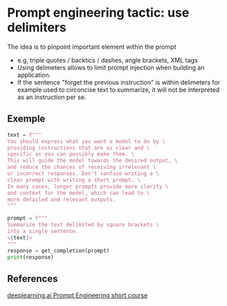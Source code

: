 # Prompt engineering tactic: use delimiters

The idea is to pinpoint important element within the prompt

- e.g, triple quotes / backtics / dashes, angle brackets, XML tags
- Using delimeters allows to limit prompt injection when 
  building an application. 
- If the sentence "forget the previous instruction" is 
within delimeters for example used to
circoncise text to summarize, it will not be interpreted as
an instruction per se.

## Exemple
```python
text = f"""
You should express what you want a model to do by \ 
providing instructions that are as clear and \ 
specific as you can possibly make them. \ 
This will guide the model towards the desired output, \ 
and reduce the chances of receiving irrelevant \ 
or incorrect responses. Don't confuse writing a \ 
clear prompt with writing a short prompt. \ 
In many cases, longer prompts provide more clarity \ 
and context for the model, which can lead to \ 
more detailed and relevant outputs.
"""

prompt = f"""
Summarize the text delimited by square brackets \ 
into a single sentence.
<{text}>
"""
response = get_completion(prompt)
print(response)
```

## References

[deeplearning.ai Prompt Engineering short course](https://learn.deeplearning.ai/courses/chatgpt-prompt-eng)

